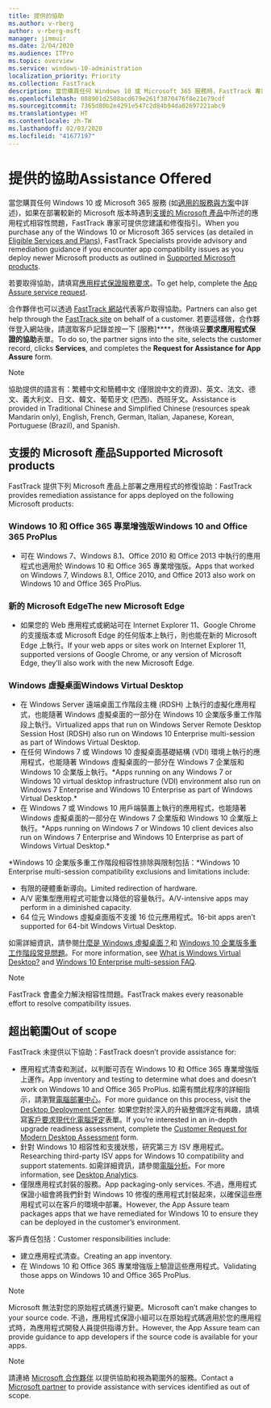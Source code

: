 ```yaml
---
title: 提供的協助
ms.author: v-rberg
author: v-rberg-msft
manager: jimmuir
ms.date: 2/04/2020
ms.audience: ITPro
ms.topic: overview
ms.service: windows-10-administration
localization_priority: Priority
ms.collection: FastTrack
description: 當您購買任何 Windows 10 或 Microsoft 365 服務時，FastTrack 專家會提供部署至 Windows 10 和 Office 365 專業增強版的建議和修復指引，並且讓您保持在最新狀態而不需額外成本 (具有合格訂用帳戶)。
ms.openlocfilehash: 088901d2508acd679e261f3870476f8e21e79cdf
ms.sourcegitcommit: 7365d80b2e4291e547c2d84b94da02697221abc9
ms.translationtype: HT
ms.contentlocale: zh-TW
ms.lasthandoff: 02/03/2020
ms.locfileid: "41677197"
---
```

# <a name="assistance-offered"></a><span data-ttu-id="bada7-103">提供的協助</span><span class="sxs-lookup"><span data-stu-id="bada7-103">Assistance Offered</span></span>  

<span data-ttu-id="bada7-104">當您購買任何 Windows 10 或 Microsoft 365 服務 (如[適用的服務與方案](M365-eligible-services-and-plans.md)中詳述)，如果在部署較新的 Microsoft 版本時遇到[支援的 Microsoft 產品](#supported-microsoft-products)中所述的應用程式相容性問題，FastTrack 專家可提供您建議和修復指引。</span><span class="sxs-lookup"><span data-stu-id="bada7-104">When you purchase any of the Windows 10 or Microsoft 365 services (as detailed in [Eligible Services and Plans](M365-eligible-services-and-plans.md)), FastTrack Specialists provide advisory and remediation guidance if you encounter app compatibility issues as you deploy newer Microsoft products as outlined in [Supported Microsoft products](#supported-microsoft-products).</span></span>

<span data-ttu-id="bada7-105">若要取得協助，請填寫[應用程式保證服務要求](https://go.microsoft.com/fwlink/?linkid=2022721)。</span><span class="sxs-lookup"><span data-stu-id="bada7-105">To get help, complete the [App Assure service request](https://go.microsoft.com/fwlink/?linkid=2022721).</span></span>

<span data-ttu-id="bada7-106">合作夥伴也可以透過 [FastTrack 網站](https://go.microsoft.com/fwlink/?linkid=780698)代表客戶取得協助。</span><span class="sxs-lookup"><span data-stu-id="bada7-106">Partners can also get help through the [FastTrack site](https://go.microsoft.com/fwlink/?linkid=780698) on behalf of a customer.</span></span> <span data-ttu-id="bada7-107">若要這樣做，合作夥伴登入網站後，請選取客戶記錄並按一下 [服務]\*\*\*\*，然後填妥**要求應用程式保證的協助**表單。</span><span class="sxs-lookup"><span data-stu-id="bada7-107">To do so, the partner signs into the site, selects the customer record, clicks **Services**, and completes the **Request for Assistance for App Assure** form.</span></span>

> [!NOTE]
> <span data-ttu-id="bada7-108">協助提供的語言有：繁體中文和簡體中文 (僅限說中文的資源)、英文、法文、德文、義大利文、日文、韓文、葡萄牙文 (巴西)、西班牙文。</span><span class="sxs-lookup"><span data-stu-id="bada7-108">Assistance is provided in Traditional Chinese and Simplified Chinese (resources speak Mandarin only), English, French, German, Italian, Japanese, Korean, Portuguese (Brazil), and Spanish.</span></span> 

## <a name="supported-microsoft-products"></a><span data-ttu-id="bada7-109">支援的 Microsoft 產品</span><span class="sxs-lookup"><span data-stu-id="bada7-109">Supported Microsoft products</span></span>

<span data-ttu-id="bada7-110">FastTrack 提供下列 Microsoft 產品上部署之應用程式的修復協助：</span><span class="sxs-lookup"><span data-stu-id="bada7-110">FastTrack provides remediation assistance for apps deployed on the following Microsoft products:</span></span>

### <a name="windows-10-and-office-365-proplus"></a><span data-ttu-id="bada7-111">Windows 10 和 Office 365 專業增強版</span><span class="sxs-lookup"><span data-stu-id="bada7-111">Windows 10 and Office 365 ProPlus</span></span>

- <span data-ttu-id="bada7-112">可在 Windows 7、Windows 8.1、Office 2010 和 Office 2013 中執行的應用程式也適用於 Windows 10 和 Office 365 專業增強版。</span><span class="sxs-lookup"><span data-stu-id="bada7-112">Apps that worked on Windows 7, Windows 8.1, Office 2010, and Office 2013 also work on Windows 10 and Office 365 ProPlus.</span></span>

### <a name="the-new-microsoft-edge"></a><span data-ttu-id="bada7-113">新的 Microsoft Edge</span><span class="sxs-lookup"><span data-stu-id="bada7-113">The new Microsoft Edge</span></span>

- <span data-ttu-id="bada7-114">如果您的 Web 應用程式或網站可在 Internet Explorer 11、Google Chrome 的支援版本或 Microsoft Edge 的任何版本上執行，則也能在新的 Microsoft Edge 上執行。</span><span class="sxs-lookup"><span data-stu-id="bada7-114">If your web apps or sites work on Internet Explorer 11, supported versions of Google Chrome, or any version of Microsoft Edge, they’ll also work with the new Microsoft Edge.</span></span>

### <a name="windows-virtual-desktop"></a><span data-ttu-id="bada7-115">Windows 虛擬桌面</span><span class="sxs-lookup"><span data-stu-id="bada7-115">Windows Virtual Desktop</span></span>

- <span data-ttu-id="bada7-116">在 Windows Server 遠端桌面工作階段主機 (RDSH) 上執行的虛擬化應用程式，也能隨著 Windows 虛擬桌面的一部分在 Windows 10 企業版多重工作階段上執行。</span><span class="sxs-lookup"><span data-stu-id="bada7-116">Virtualized apps that run on Windows Server Remote Desktop Session Host (RDSH) also run on Windows 10 Enterprise multi-session as part of Windows Virtual Desktop.</span></span>
- <span data-ttu-id="bada7-117">在任何 Windows 7 或 Windows 10 虛擬桌面基礎結構 (VDI) 環境上執行的應用程式，也能隨著 Windows 虛擬桌面的一部分在 Windows 7 企業版和 Windows 10 企業版上執行。\*</span><span class="sxs-lookup"><span data-stu-id="bada7-117">Apps running on any Windows 7 or Windows 10 virtual desktop infrastructure (VDI) environment also run on Windows 7 Enterprise and Windows 10 Enterprise as part of Windows Virtual Desktop.\*</span></span>
- <span data-ttu-id="bada7-118">在 Windows 7 或 Windows 10 用戶端裝置上執行的應用程式，也能隨著 Windows 虛擬桌面的一部分在 Windows 7 企業版和 Windows 10 企業版上執行。\*</span><span class="sxs-lookup"><span data-stu-id="bada7-118">Apps running on Windows 7 or Windows 10 client devices also run on Windows 7 Enterprise and Windows 10 Enterprise as part of Windows Virtual Desktop.\*</span></span>

<span data-ttu-id="bada7-119">\*Windows 10 企業版多重工作階段相容性排除與限制包括：</span><span class="sxs-lookup"><span data-stu-id="bada7-119">\*Windows 10 Enterprise multi-session compatibility exclusions and limitations include:</span></span>
- <span data-ttu-id="bada7-120">有限的硬體重新導向。</span><span class="sxs-lookup"><span data-stu-id="bada7-120">Limited redirection of hardware.</span></span>
- <span data-ttu-id="bada7-121">A/V 密集型應用程式可能會以降低的容量執行。</span><span class="sxs-lookup"><span data-stu-id="bada7-121">A/V-intensive apps may perform in a diminished capacity.</span></span>
- <span data-ttu-id="bada7-122">64 位元 Windows 虛擬桌面版不支援 16 位元應用程式。</span><span class="sxs-lookup"><span data-stu-id="bada7-122">16-bit apps aren’t supported for 64-bit Windows Virtual Desktop.</span></span>

<span data-ttu-id="bada7-123">如需詳細資訊，請參閱[什麼是 Windows 虛擬桌面？](https://docs.microsoft.com/azure/virtual-desktop/overview)和 [Windows 10 企業版多重工作階段常見問題](https://docs.microsoft.com/azure/virtual-desktop/windows-10-multisession-faq)。</span><span class="sxs-lookup"><span data-stu-id="bada7-123">For more information, see [What is Windows Virtual Desktop?](https://docs.microsoft.com/azure/virtual-desktop/overview) and [Windows 10 Enterprise multi-session FAQ](https://docs.microsoft.com/azure/virtual-desktop/windows-10-multisession-faq).</span></span>

> [!NOTE]
> <span data-ttu-id="bada7-124">FastTrack 會盡全力解決相容性問題。</span><span class="sxs-lookup"><span data-stu-id="bada7-124">FastTrack makes every reasonable effort to resolve compatibility issues.</span></span> 

## <a name="out-of-scope"></a><span data-ttu-id="bada7-125">超出範圍</span><span class="sxs-lookup"><span data-stu-id="bada7-125">Out of scope</span></span>

<span data-ttu-id="bada7-126">FastTrack 未提供以下協助：</span><span class="sxs-lookup"><span data-stu-id="bada7-126">FastTrack doesn’t provide assistance for:</span></span>
- <span data-ttu-id="bada7-127">應用程式清查和測試，以判斷可否在 Windows 10 和 Office 365 專業增強版上運作。</span><span class="sxs-lookup"><span data-stu-id="bada7-127">App inventory and testing to determine what does and doesn’t work on Windows 10 and Office 365 ProPlus.</span></span> <span data-ttu-id="bada7-128">如需有關此程序的詳細指示，請瀏覽[電腦部署中心](https://go.microsoft.com/fwlink/?linkid=2080140)。</span><span class="sxs-lookup"><span data-stu-id="bada7-128">For more guidance on this process, visit the [Desktop Deployment Center](https://go.microsoft.com/fwlink/?linkid=2080140).</span></span> <span data-ttu-id="bada7-129">如果您對於深入的升級整備評定有興趣，請填寫[客戶要求現代化電腦評定](https://go.microsoft.com/fwlink/?linkid=2053818)表單。</span><span class="sxs-lookup"><span data-stu-id="bada7-129">If you’re interested in an in-depth upgrade readiness assessment, complete the [Customer Request for Modern Desktop Assessment](https://go.microsoft.com/fwlink/?linkid=2053818) form.</span></span>
- <span data-ttu-id="bada7-130">針對 Windows 10 相容性和支援狀態，研究第三方 ISV 應用程式。</span><span class="sxs-lookup"><span data-stu-id="bada7-130">Researching third-party ISV apps for Windows 10 compatibility and support statements.</span></span> <span data-ttu-id="bada7-131">如需詳細資訊，請參閱[電腦分析](https://docs.microsoft.com/sccm/desktop-analytics/overview)。</span><span class="sxs-lookup"><span data-stu-id="bada7-131">For more information, see [Desktop Analytics](https://docs.microsoft.com/sccm/desktop-analytics/overview).</span></span>
- <span data-ttu-id="bada7-132">僅限應用程式封裝的服務。</span><span class="sxs-lookup"><span data-stu-id="bada7-132">App packaging-only services.</span></span> <span data-ttu-id="bada7-133">不過，應用程式保證小組會將我們針對 Windows 10 修復的應用程式封裝起來，以確保這些應用程式可以在客戶的環境中部署。</span><span class="sxs-lookup"><span data-stu-id="bada7-133">However, the App Assure team packages apps that we have remediated for Windows 10 to ensure they can be deployed in the customer’s environment.</span></span>

<span data-ttu-id="bada7-134">客戶責任包括：</span><span class="sxs-lookup"><span data-stu-id="bada7-134">Customer responsibilities include:</span></span>
- <span data-ttu-id="bada7-135">建立應用程式清查。</span><span class="sxs-lookup"><span data-stu-id="bada7-135">Creating an app inventory.</span></span>
- <span data-ttu-id="bada7-136">在 Windows 10 和 Office 365 專業增強版上驗證這些應用程式。</span><span class="sxs-lookup"><span data-stu-id="bada7-136">Validating those apps on Windows 10 and Office 365 ProPlus.</span></span>

> [!NOTE]
> <span data-ttu-id="bada7-137">Microsoft 無法對您的原始程式碼進行變更。</span><span class="sxs-lookup"><span data-stu-id="bada7-137">Microsoft can’t make changes to your source code.</span></span> <span data-ttu-id="bada7-138">不過，應用程式保證小組可以在原始程式碼適用於您的應用程式時，為應用程式開發人員提供指導方針。</span><span class="sxs-lookup"><span data-stu-id="bada7-138">However, the App Assure team can provide guidance to app developers if the source code is available for your apps.</span></span>

> [!NOTE]
> <span data-ttu-id="bada7-139">請連絡 [Microsoft 合作夥伴](https://go.microsoft.com/fwlink/?linkid=2080150) 以提供協助和視為範圍外的服務。</span><span class="sxs-lookup"><span data-stu-id="bada7-139">Contact a [Microsoft partner](https://go.microsoft.com/fwlink/?linkid=2080150) to provide assistance with services identified as out of scope.</span></span>
